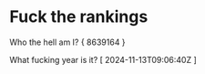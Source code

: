 # Fuck the rankings

Who the hell am I?
{ 8639164 }

What fucking year is it?
[ 2024-11-13T09:06:40Z ]
